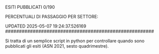 ESITI PUBBLICATI 0/190 

PERCENTUALI DI PASSAGGIO PER SETTORE:

UPDATED 2025-05-07 19:24:37.526169
###################################################### 

Si tratta di un semplice script in python per controllare quando sono pubblicati gli esiti (ASN 2021, sesto quadrimestre).

